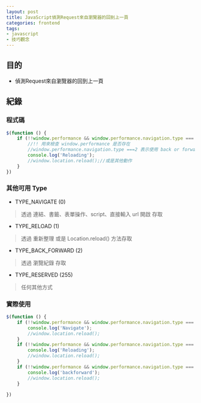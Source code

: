 ```yaml
---
layout: post
title: JavaScript偵測Request來自瀏覽器的回到上一頁
categories: frontend
tags:
- javascript
- 技巧觀念
---
```

## 目的 ##

 - 偵測Request來自瀏覽器的回到上一頁

 <!-- more -->
   
## 紀錄 ##

### 程式碼 ###

```javascript
$(function () {
    if (!!window.performance && window.performance.navigation.type === 2) {
        //!! 用來檢查 window.performance 是否存在
        //window.performance.navigation.type ===2 表示使用 back or forward
        console.log('Reloading');
        //window.location.reload();//或是其他動作
    }
})
```

### 其他可用 Type ###

 - TYPE_NAVIGATE (0)

> 透過 連結、書籤、表單操作、script、直接輸入 url 開啟 存取

 - TYPE_RELOAD (1)

> 透過 重新整理 或是 Location.reload() 方法存取

 - TYPE_BACK_FORWARD (2)

> 透過 瀏覽紀錄 存取

 - TYPE_RESERVED (255)

> 任何其他方式

### 實際使用 ###

```javascript
$(function () {
    if (!!window.performance && window.performance.navigation.type === 0) {
        console.log('Navigate');
        //window.location.reload();
    }
    if (!!window.performance && window.performance.navigation.type === 1) {
        console.log('Reloading');
        //window.location.reload();
    }
    if (!!window.performance && window.performance.navigation.type === 2) {
        console.log('backforward');
        //window.location.reload();
    }
    
})
```